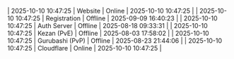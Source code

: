 | 2025-10-10 10:47:25 | Website | Online | 2025-10-10 10:47:25 |
| 2025-10-10 10:47:25 | Registration | Offline | 2025-09-09 16:40:23 |
| 2025-10-10 10:47:25 | Auth Server | Offline | 2025-08-18 09:33:31 |
| 2025-10-10 10:47:25 | Kezan (PvE) | Offline | 2025-08-03 17:58:02 |
| 2025-10-10 10:47:25 | Gurubashi (PvP) | Offline | 2025-08-23 21:44:06 |
| 2025-10-10 10:47:25 | Cloudflare | Online | 2025-10-10 10:47:25 |
